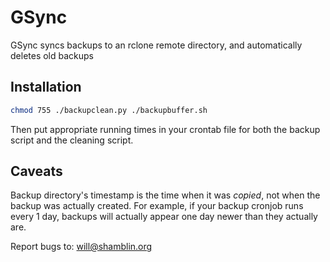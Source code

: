 # GSync
GSync syncs backups to an rclone remote directory, and automatically deletes old backups

## Installation
```bash
chmod 755 ./backupclean.py ./backupbuffer.sh
```
Then put appropriate running times in your crontab file for both the backup script and the cleaning script.

## Caveats
Backup directory's timestamp is the time when it was *copied*, not when the backup was actually created.
For example, if your backup cronjob runs every 1 day, backups will actually appear one day newer than they actually are.





Report bugs to: will@shamblin.org
